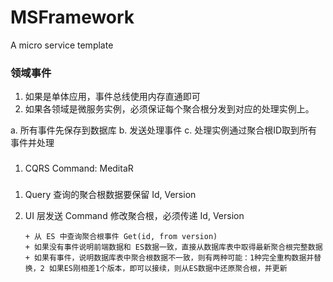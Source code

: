 # MSFramework
A micro service template

### 领域事件

1. 如果是单体应用，事件总线使用内存直通即可
2. 如果各领域是微服务实例，必须保证每个聚合根分发到对应的处理实例上。

a. 所有事件先保存到数据库
b. 发送处理事件
c. 处理实例通过聚合根ID取到所有事件并处理

###

1. CQRS Command: MeditaR


###

1. Query 查询的聚合根数据要保留 Id, Version
2. UI 层发送 Command 修改聚合根，必须传递 Id, Version

       + 从 ES 中查询聚合根事件 Get(id, from version)
       + 如果没有事件说明前端数据和 ES数据一致，直接从数据库表中取得最新聚合根完整数据
       + 如果有事件，说明数据库表中聚合根数据不一致，则有两种可能：1种完全重构数据并替换，2 如果ES刚相差1个版本，即可以接续，则从ES数据中还原聚合根，并更新
